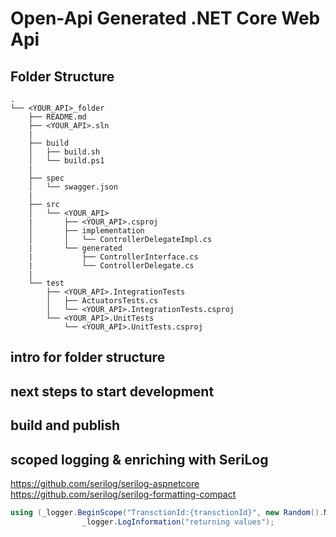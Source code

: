 # Open-Api Generated .NET Core Web Api

## Folder Structure

```
.
└── <YOUR_API>_folder
    ├── README.md
    ├── <YOUR_API>.sln
    |
    ├── build
    │   ├── build.sh
    │   └── build.ps1
    |
    ├── spec
    │   └── swagger.json
    |
    ├── src
    │   └── <YOUR_API>
    |       ├── <YOUR_API>.csproj
    │       ├── implementation
    │       │   └── ControllerDelegateImpl.cs
    |       └── generated
    |           ├── ControllerInterface.cs
    |           └── ControllerDelegate.cs 
    |
    └── test
        ├── <YOUR_API>.IntegrationTests
        │   ├── ActuatorsTests.cs
        │   └── <YOUR_API>.IntegrationTests.csproj   
        └── <YOUR_API>.UnitTests
            └── <YOUR_API>.UnitTests.csproj
```

## intro for folder structure

## next steps to start development

## build and publish

## scoped logging & enriching with SeriLog

https://github.com/serilog/serilog-aspnetcore 
https://github.com/serilog/serilog-formatting-compact 



```c#
using (_logger.BeginScope("TransctionId:{transctionId}", new Random().Next(1, 5)))
                _logger.LogInformation("returning values");
```